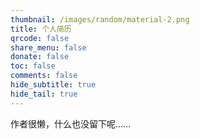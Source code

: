 ```yaml
---
thumbnail: /images/random/material-2.png
title: 个人简历
qrcode: false
share_menu: false
donate: false
toc: false
comments: false
hide_subtitle: true
hide_tail: true
---
```


作者很懒，什么也没留下呢……
